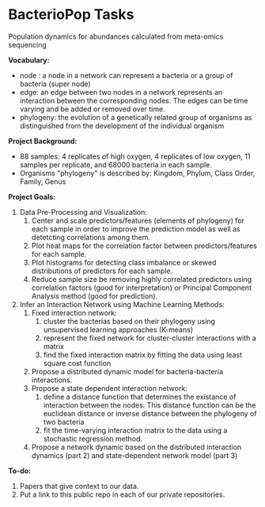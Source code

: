 # BacterioPop Tasks

Population dynamics for abundances calculated from meta-omics sequencing

<b> Vocabulary: </b>
* node : a node in a network can represent a bacteria or a group of bacteria (super node)
* edge: an edge between two nodes in a network represents an interaction between the corresponding nodes. The edges can be time varying and be added or removed over time. 
* phylogeny: the evolution of a genetically related group of organisms as distinguished from the development of the individual organism

<b> Project Background:</b>
* 88 samples: 4 replicates of high oxygen, 4 replicates of low oxygen, 11 samples per replicate, and 68000 bacteria in each sample. 
* Organisms "phylogeny" is described by: Kingdom, Phylum, Class	Order, Family, Genus

<b> Project Goals: </b>
<ol>
<li>Data Pre-Processing and Visualization: 
    <ol type = "1">
    <li> Center and scale predictors/features (elements of phylogeny) for each sample in order to improve the prediction model as well as detetcting correlations among them. 
    <li> Plot heat maps for the correlation factor between predictors/features for each sample. 
    <li> Plot histograms for detecting class imbalance or skewed distributions of predictors for each sample. 
    <li> Reduce sample size be removing highly correlated predictors using correlation factors (good for interpretation) or Principal Component Analysis method (good for prediction). 
    </ol>

<li> Infer an Interaction Network using Machine Learning Methods:
    <ol type = "1">
    <li> Fixed interaction network:<ol>
        <li> cluster the bacterias based on their phylogeny using unsupervised learning approaches (K-means)
        <li> represent the fixed network for cluster-cluster interactions with a matrix
        <li> find the fixed interaction matrix by fitting the data using least square cost function </ol>
    <li> Propose a distributed dynamic model for bacteria-bacteria interactions.
    <li> Propose a state dependent interaction network:
        <ol>
        <li> define a distance function that determines the existance of interaction between the nodes. This distance function can be         the euclidean distance or inverse distance between the phylogeny of two bacteria
        <li> fit the time-varying interaction matrix to the data using a stochastic regression method. 
        </ol>
    <li> Propose a network dynamic based on the distributed interaction dynamics (part 2) and state-dependent network model (part 3) 
    </ol>
</ol>

<b> To-do: </b> 
<ol type = "1">
    <li> Papers that give context to our data. </li> 
    <li> Put a link to this public repo in each of our private repositories. </li> 
</ol>
